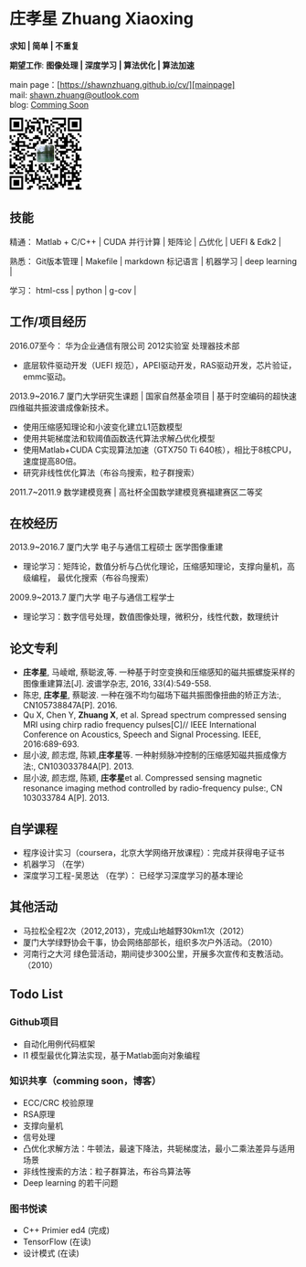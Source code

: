 <!-- source  -->
[mail]: mailto:shawn.zhuang@outlook.com
[blog]: about:blank
[mainpage]: https://shawnzhuang.github.io/cv/
[wechat_qcode]: image/wechat.png

<!-- main page -->
# 庄孝星 Zhuang Xiaoxing
**求知 | 简单 | 不重复**

**期望工作**: **图像处理 \| 深度学习 \| 算法优化 \| 算法加速**

main page：[https://shawnzhuang.github.io/cv/][mainpage]  
mail: [shawn.zhuang@outlook.com][mail]  
blog: [Comming Soon][blog]  

![wechat_qcode]

## 技能
精通： Matlab + C/C++ \| CUDA 并行计算 \| 矩阵论 \| 凸优化 \| UEFI & Edk2  \|  

熟悉：  Git版本管理 \| Makefile \| markdown 标记语言 \| 机器学习 \| deep learning \|

学习： html-css \| python \| g-cov \|
      
## 工作/项目经历
2016.07至今： 华为企业通信有限公司 2012实验室 处理器技术部 
* 底层软件驱动开发（UEFI 规范），APEI驱动开发，RAS驱动开发，芯片验证，emmc驱动。

2013.9~2016.7 厦门大学研究生课题  \| 国家自然基金项目  \| 基于时空编码的超快速四维磁共振波谱成像新技术。
* 使用压缩感知理论和小波变化建立L1范数模型
* 使用共轭梯度法和软阈值函数迭代算法求解凸优化模型
* 使用Matlab+CUDA C实现算法加速（GTX750 Ti 640核），相比于8核CPU，速度提高80倍。
* 研究非线性优化算法（布谷鸟搜索，粒子群搜索） 

2011.7~2011.9 数学建模竞赛 \| 高社杯全国数学建模竞赛福建赛区二等奖       


## 在校经历
2013.9~2016.7 厦门大学 电子与通信工程硕士 医学图像重建            
* 理论学习：矩阵论，数值分析与凸优化理论，压缩感知理论，支撑向量机，高级编程， 最优化搜索（布谷鸟搜索）

2009.9~2013.7 厦门大学 电子与通信工程学士 
* 理论学习：数字信号处理，数值图像处理，微积分，线性代数，数理统计 

## 论文专利
- **庄孝星**, 马崚嶒, 蔡聪波,等. 一种基于时空变换和压缩感知的磁共振螺旋采样的图像重建算法[J]. 波谱学杂志, 2016, 33(4):549-558.
- 陈忠, **庄孝星**, 蔡聪波. 一种在强不均匀磁场下磁共振图像扭曲的矫正方法:, CN105738847A[P]. 2016.
- Qu X, Chen Y, **Zhuang X**, et al. Spread spectrum compressed sensing MRI using chirp radio frequency pulses[C]// IEEE International Conference on Acoustics, Speech and Signal Processing. IEEE, 2016:689-693.
- 屈小波, 颜志煜, 陈颖,**庄孝星**等. 一种射频脉冲控制的压缩感知磁共振成像方法:, CN103033784A[P]. 2013.
- 屈小波, 颜志煜, 陈颖, **庄孝星**et al. Compressed sensing magnetic resonance imaging method controlled by radio-frequency pulse:, CN 103033784 A[P]. 2013.


## 自学课程
* 程序设计实习（coursera，北京大学网络开放课程）：完成并获得电子证书
* 机器学习 （在学）
* 深度学习工程-吴恩达 （在学）： 已经学习深度学习的基本理论


## 其他活动
* 马拉松全程2次（2012,2013），完成山地越野30km1次（2012）
* 厦门大学绿野协会干事，协会网络部部长，组织多次户外活动。（2010）  
* 河南行之大河 绿色营活动，期间徒步300公里，开展多次宣传和支教活动。（2010）

## Todo List
### Github项目
* 自动化用例代码框架
* l1 模型最优化算法实现，基于Matlab面向对象编程
 
### 知识共享（comming soon，博客）
* ECC/CRC 校验原理
* RSA原理
* 支撑向量机
* 信号处理
* 凸优化求解方法：牛顿法，最速下降法，共轭梯度法，最小二乘法差异与适用场景
* 非线性搜索的方法：粒子群算法，布谷鸟算法等
* Deep learning 的若干问题

### 图书悦读
* C++ Primier ed4 (完成)
* TensorFlow     (在读)
* 设计模式        (在读)